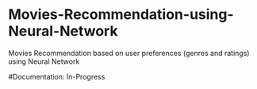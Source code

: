 # Movies-Recommendation-using-Neural-Network
Movies Recommendation based on user preferences (genres and ratings) using Neural Network

#Documentation: In-Progress
